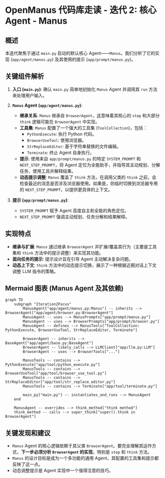 # OpenManus 代码库走读 - 迭代 2: 核心 Agent - Manus

## 概述

本迭代聚焦于通过 `main.py` 启动的默认核心 Agent——`Manus`。我们分析了它的实现 (`app/agent/manus.py`) 及其使用的提示 (`app/prompt/manus.py`)。

## 关键组件解析

1.  **入口 (`main.py`)**: 确认 `main.py` 简单地初始化 `Manus` Agent 并调用其 `run` 方法来处理用户输入。

2.  **`Manus` Agent (`app/agent/manus.py`)**:
    *   **继承关系**: `Manus` 继承自 `BrowserAgent`，这意味着其核心的 `step` 和大部分 `think` 逻辑可能在 `BrowserAgent` 中实现。
    *   **工具集**: `Manus` 配置了一个强大的工具集 (`ToolCollection`)，包括：
        *   `PythonExecute`: 执行 Python 代码。
        *   `BrowserUseTool`: 使用浏览器。
        *   `StrReplaceEditor`: 基于字符串替换的文件编辑。
        *   `Terminate`: 终止 Agent 自身执行。
    *   **提示**: 使用来自 `app/prompt/manus.py` 的特定 `SYSTEM_PROMPT` 和 `NEXT_STEP_PROMPT`，将 Agent 定位为全能助手，并指导其主动规划、分解任务、使用工具并解释结果。
    *   **动态提示调整**: `Manus` 覆盖了 `think` 方法，在调用父类的 `think` 之前，会检查最近的消息是否涉及浏览器使用。如果是，则临时切换到浏览器专用的 `NEXT_STEP_PROMPT`，以提供更具体的上下文。

3.  **提示 (`app/prompt/manus.py`)**:
    *   `SYSTEM_PROMPT` 赋予 Agent 高度自主和全能的角色定位。
    *   `NEXT_STEP_PROMPT` 强调主动规划、任务分解和结果解释。

## 实现特点

*   **继承与扩展**: `Manus` 通过继承 `BrowserAgent` 并扩展/覆盖其行为（主要是工具集和 `think` 方法中的提示调整）来实现其功能。
*   **面向任务的提示**: 提示设计旨在引导 Agent 主动解决复杂问题。
*   **动态上下文**: `think` 方法中的动态提示切换，展示了一种根据近期对话上下文调整 LLM 指令的策略。

## Mermaid 图表 (Manus Agent 及其依赖)

```mermaid
graph TD
    subgraph "Iteration2Focus"
        ManusAgent["app/agent/manus.py:Manus"] -- inherits --> BrowserAgent["app/agent/browser.py:BrowserAgent"]
        ManusAgent -- uses --> ManusPrompts["app/prompt/manus.py"]
        ManusAgent -- uses --> BrowserPrompts["app/prompt/browser.py"]
        ManusAgent -- defines --> ManusTools["ToolCollection: PythonExecute, BrowserUseTool, StrReplaceEditor, Terminate"]

        BrowserAgent -- inherits --> BaseAgent["app/agent/base.py:BaseAgent"]
        BrowserAgent -- likely_calls --> LLMClient["app/llm.py:LLM"]
        BrowserAgent -- uses --> BrowserTools["..."]

        ManusTools -- contains --> PythonExecute["app/tool/python_execute.py"]
        ManusTools -- contains --> BrowserUseTool["app/tool/browser_use_tool.py"]
        ManusTools -- contains --> StrReplaceEditor["app/tool/str_replace_editor.py"]
        ManusTools -- contains --> Terminate["app/tool/terminate.py"]

        main_py["main.py"] -- instantiates_and_runs --> ManusAgent
    end

    ManusAgent -- overrides --> think_method["think method"]
    think_method -- calls --> super_think["super().think in BrowserAgent"]
```

## 关键发现和建议

*   `Manus` Agent 的核心逻辑依赖于其父类 `BrowserAgent`。要完全理解其运作方式，**下一步必须分析 `BrowserAgent` 的实现**，特别是 `step` 和 `think` 方法。
*   `Manus` 的设计目标是成为一个多功能的通用 Agent，其配置的工具集和提示都反映了这一点。
*   动态调整提示是 Agent 实现中一个值得注意的技巧。
